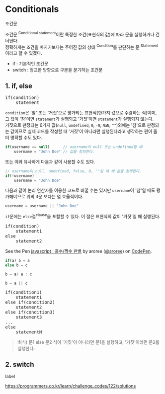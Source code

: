 # Conditionals

<p class="sub-title">조건문</p>

조건문 <sup>Conditional statement</sup>이란 특정한 조건(표현식의 값)에 따라 문을 실행하거나 건너뛴다.  
정확하게는 조건을 따지기보다는 주어진 값의 상태 <sup>Condition</sup>를 판단하는 문 <sup>Statement</sup>이라고 할 수 있겠다. 


* if : 기본적인 조건문
* switch : 정교한 방향으로 구문을 분기하는 조건문

## 1. if, else

<pre class="syntax">
if(condition)
    statement
</pre>

`condition`은 '참' 또는 '거짓'으로 평가되는 표현식(한가지 값으로 수렴하는 식)이며, 그 값이 '참'이면 `statement`가 실행되고 '거짓'이면 `statement`가 실행되지 않는다.  
거짓으로 판정되는 6가지 값(`null`, `undefined`, `0`, `-0`, `NaN`, `""`)외에는 '참'으로 판정되는 값이므로 실제 코드를 작성할 때 '거짓'이 아니라면 실행된다라고 생각하는 편이 좀 더 명확할 수도 있다. 

```js
if(username == null)      // username이 null 또는 undefined일 때
	username = "John Doe" // 값을 정의한다.
```

또는 이와 유사하게 다음과 같이 사용할 수도 있다.

```js
// username이 null, undefined, false, 0, ''일 때 새 값을 정의한다.
if(!username)
	username = "John Doe"
```

다음과 같이 논리 연산자를 이용한 코드로 바꿀 수는 있지만 `username`이 '참'일 때도 평가해야므로 위의 if문 보다는 덜 효율적이다.

```js
username = username || "John Doe"
```

`if`문에는 `else`절<sup>clause</sup>을 포함할 수 있다. 이 절은 표현식의 값이 '거짓'일 때 실행된다.

<pre class="syntax">
if(condition)
    statement1
else
    statement2
</pre>

<!-- Codepen -->
<p data-height="300" data-theme-id="32424" data-slug-hash="aYzZLV" data-default-tab="js,result" data-user="aroree" data-embed-version="2" data-pen-title="javascript : 홀수/짝수 판별" class="codepen">See the Pen <a href="https://codepen.io/aroree/pen/aYzZLV/">javascript : 홀수/짝수 판별</a> by aroree (<a href="https://codepen.io/aroree">@aroree</a>) on <a href="https://codepen.io">CodePen</a>.</p>
<script async src="https://static.codepen.io/assets/embed/ei.js"></script>

```js
if(a) b = a
else b = c

b = a? a : c

b = a || c
```



<pre class="syntax">
if(condition1)
    statement1
else if(condition2)
    statement2
else if(condition3)
    statement3
...
else
    statementN
</pre>

> if(식) 문1 else 문2
> 식이 '거짓'이 아니라면 문1을 실행하고, '거짓'이라면 문2를 실행한다. 







## 2. switch


label 


https://programmers.co.kr/learn/challenge_codes/122/solutions